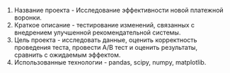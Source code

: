 1. Название проекта - Исследование эффективности новой платежной воронки.
2. Краткое описание - тестирование изменений, связанных с внедрением улучшенной рекомендательной системы.
3. Цель проекта - исследовать данные, оценить корректность проведения теста, провести А/В тест и оценить результаты, сравнить с ожидаемым эффектом.
4. Использованные технологии - pandas, scipy, numpy, matplotlib.